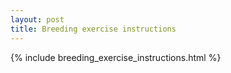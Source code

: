 ```yaml
---
layout: post
title: Breeding exercise instructions
---
```


{% include breeding_exercise_instructions.html %}
